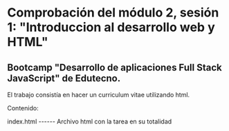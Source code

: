 # Comprobación del módulo 2, sesión 1: "Introduccion al desarrollo web y HTML" 
## Bootcamp "Desarrollo de aplicaciones Full Stack JavaScript" de Edutecno.

El trabajo consistía en hacer un curriculum vitae utilizando html.

Contenido:

index.html ------ Archivo html con la tarea en su totalidad
